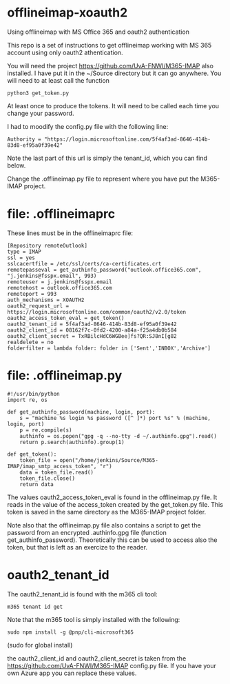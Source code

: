 # offlineimap-xoauth2
Using offlineimap with MS Office 365 and oauth2 authentication

This repo is a set of instructions to get offlineimap working with MS 365 account using only oauth2 athentication.

You will need the project https://github.com/UvA-FNWI/M365-IMAP  also installed. I have put it in the ~/Source directory but it can go anywhere. You will need to at least call the function
```
python3 get_token.py
```
At least once to produce the tokens. It will need to be called each time you change your password.

I had to moodify the config.py file with the following line:

```
Authority = "https://login.microsoftonline.com/5f4af3ad-8646-414b-83d8-ef95a0f39e42"
````

Note the last part of this url is simply the tenant_id, which you can find below. 

Change the .offlineimap.py file to represent where you have put the M365-IMAP project.

# file: .offlineimaprc
These lines must be in the offlineimaprc file:

```
[Repository remoteOutlook]
type = IMAP
ssl = yes
sslcacertfile = /etc/ssl/certs/ca-certificates.crt
remotepasseval = get_authinfo_password("outlook.office365.com", "j.jenkins@fsspx.email", 993)
remoteuser = j.jenkins@fsspx.email
remotehost = outlook.office365.com
remoteport = 993
auth_mechanisms = XOAUTH2
oauth2_request_url = https://login.microsoftonline.com/common/oauth2/v2.0/token
oauth2_access_token_eval = get_token()
oauth2_tenant_id = 5f4af3ad-8646-414b-83d8-ef95a0f39e42
oauth2_client_id = 08162f7c-0fd2-4200-a84a-f25a4db0b584
oauth2_client_secret = TxRBilcHdC6WGBee]fs?QR:SJ8nI[g82
realdelete = no
folderfilter = lambda folder: folder in ['Sent','INBOX','Archive']
```

# file: .offlineimap.py
```
#!/usr/bin/python
import re, os
 
def get_authinfo_password(machine, login, port):
    s = "machine %s login %s password ([^ ]*) port %s" % (machine, login, port)
    p = re.compile(s)
    authinfo = os.popen("gpg -q --no-tty -d ~/.authinfo.gpg").read()
    return p.search(authinfo).group(1)

def get_token():
    token_file = open("/home/jenkins/Source/M365-IMAP/imap_smtp_access_token", "r")
    data = token_file.read()
    token_file.close()
    return data
```
The values oauth2_access_token_eval is found in the offlineimap.py file. It reads in the value of the access_token created by the get_token.py file. This token is saved in the same directory as the M365-IMAP project folder.

Note also that the offlineimap.py file also contains a script to get the password from an encrypted .authinfo.gpg file (function get_authinfo_password). Theoretically this can be used to access also the token, but that is left as an exercize to the reader.

# oauth2_tenant_id

The oauth2_tenant_id is found with the m365 cli tool:
```
m365 tenant id get
```
Note that the m365 tool is simply installed with the following:
```
sudo npm install -g @pnp/cli-microsoft365
```
(sudo for global install)

the oauth2_client_id and oauth2_client_secret is taken from the https://github.com/UvA-FNWI/M365-IMAP config.py file. If you have your own Azure app you can replace these values.


